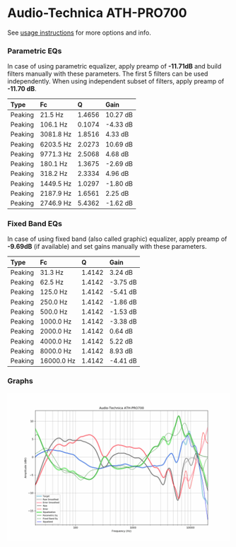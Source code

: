# Audio-Technica ATH-PRO700
See [usage instructions](https://github.com/jaakkopasanen/AutoEq#usage) for more options and info.

### Parametric EQs
In case of using parametric equalizer, apply preamp of **-11.71dB** and build filters manually
with these parameters. The first 5 filters can be used independently.
When using independent subset of filters, apply preamp of **-11.70 dB**.

| Type    | Fc        |      Q | Gain     |
|:--------|:----------|:-------|:---------|
| Peaking | 21.5 Hz   | 1.4656 | 10.27 dB |
| Peaking | 106.1 Hz  | 0.1074 | -4.33 dB |
| Peaking | 3081.8 Hz | 1.8516 | 4.33 dB  |
| Peaking | 6203.5 Hz | 2.0273 | 10.69 dB |
| Peaking | 9771.3 Hz | 2.5068 | 4.68 dB  |
| Peaking | 180.1 Hz  | 1.3675 | -2.69 dB |
| Peaking | 318.2 Hz  | 2.3334 | 4.96 dB  |
| Peaking | 1449.5 Hz | 1.0297 | -1.80 dB |
| Peaking | 2187.9 Hz | 1.6561 | 2.25 dB  |
| Peaking | 2746.9 Hz | 5.4362 | -1.62 dB |

### Fixed Band EQs
In case of using fixed band (also called graphic) equalizer, apply preamp of **-9.69dB**
(if available) and set gains manually with these parameters.

| Type    | Fc         |      Q | Gain     |
|:--------|:-----------|:-------|:---------|
| Peaking | 31.3 Hz    | 1.4142 | 3.24 dB  |
| Peaking | 62.5 Hz    | 1.4142 | -3.75 dB |
| Peaking | 125.0 Hz   | 1.4142 | -5.41 dB |
| Peaking | 250.0 Hz   | 1.4142 | -1.86 dB |
| Peaking | 500.0 Hz   | 1.4142 | -1.53 dB |
| Peaking | 1000.0 Hz  | 1.4142 | -3.38 dB |
| Peaking | 2000.0 Hz  | 1.4142 | 0.64 dB  |
| Peaking | 4000.0 Hz  | 1.4142 | 5.22 dB  |
| Peaking | 8000.0 Hz  | 1.4142 | 8.93 dB  |
| Peaking | 16000.0 Hz | 1.4142 | -4.41 dB |

### Graphs
![](./Audio-Technica%20ATH-PRO700.png)